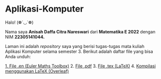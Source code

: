 # Aplikasi-Komputer
Halo! (❁´◡`❁)

Nama saya **Anisah Daffa Citra Nareswari** dari **Matematika E 2022** dengan NIM **22305141044.**

Laman ini adalah *repository* saya yang berisi tugas-tugas mata kuliah Aplikasi Komputer selama semester 3.
Berikut adalah daftar file yang bisa Anda unduh:

[1. File .en (Euler Maths Toolbox)]()
2. [File .pdf]()
3. [File .tex (LaTeX)]()
4. [Kompilasi menggunakan LaTeX (Overleaf)]()
